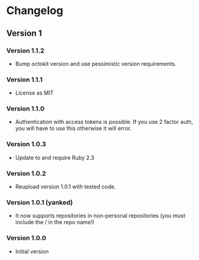 # Changelog
## Version 1
### Version 1.1.2
* Bump octokit version and use pessimistic version requirements.

### Version 1.1.1
* License as MIT

### Version 1.1.0
* Authentication with access tokens is possible. If you use 2 factor auth, you will have to use this otherwise it will error.

### Version 1.0.3
* Update to and require Ruby 2.3

### Version 1.0.2
* Reupload version 1.0.1 with tested code.

### Version 1.0.1 (yanked)
* It now supports repositories in non-personal repositories (you must include the / in the repo name!)

### Version 1.0.0
* Initial version
